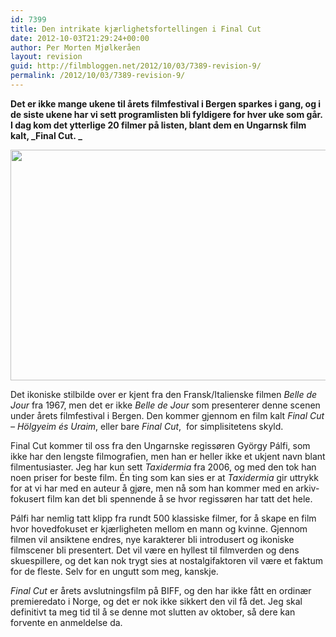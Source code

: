 ```yaml
---
id: 7399
title: Den intrikate kjærlighetsfortellingen i Final Cut
date: 2012-10-03T21:29:24+00:00
author: Per Morten Mjølkeråen
layout: revision
guid: http://filmbloggen.net/2012/10/03/7389-revision-9/
permalink: /2012/10/03/7389-revision-9/
---
```

**Det er ikke mange ukene til årets filmfestival i Bergen sparkes i gang, og i de siste ukene har vi sett programlisten bli fyldigere for hver uke som går. I dag kom det ytterlige 20 filmer på listen, blant dem en Ungarnsk film kalt, _Final Cut. _**

<a href="http://filmbloggen.net/?attachment_id=7390" rel="attachment wp-att-7390"><img class="alignnone size-large wp-image-7390" src="http://filmbloggen.net/wp-content/uploads//2012/10/20120121-final-cut-holgyeim-es-uraim5-620x369.jpg" alt="" width="620" height="369" /></a>

Det ikoniske stilbilde over er kjent fra den Fransk/Italienske filmen _Belle de Jour_ fra 1967, men det er ikke _Belle de Jour_ som presenterer denne scenen under årets filmfestival i Bergen. Den kommer gjennom en film kalt _Final Cut &#8211; Hölgyeim és Uraim_, eller bare _Final Cut_,  for simplisitetens skyld.

Final Cut kommer til oss fra den Ungarnske regissøren György Pálfi, som ikke har den lengste filmografien, men han er heller ikke et ukjent navn blant filmentusiaster. Jeg har kun sett _Taxidermia_ fra 2006, og med den tok han noen priser for beste film. Én ting som kan sies er at _Taxidermia_ gir uttrykk for at vi har med en auteur å gjøre, men nå som han kommer med en arkiv-fokusert film kan det bli spennende å se hvor regissøren har tatt det hele.

Pálfi har nemlig tatt klipp fra rundt 500 klassiske filmer, for å skape en film hvor hovedfokuset er kjærligheten mellom en mann og kvinne. Gjennom filmen vil ansiktene endres, nye karakterer bli introdusert og ikoniske filmscener bli presentert. Det vil være en hyllest til filmverden og dens skuespillere, og det kan nok trygt sies at nostalgifaktoren vil være et faktum for de fleste. Selv for en ungutt som meg, kanskje.

_Final Cut_ er årets avslutningsfilm på BIFF, og den har ikke fått en ordinær premieredato i Norge, og det er nok ikke sikkert den vil få det. Jeg skal definitivt ta meg tid til å se denne mot slutten av oktober, så dere kan forvente en anmeldelse da.